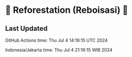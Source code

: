 
# 🌳 Reforestation (Reboisasi) 🌲

## Last Updated

GitHub Actions time: Thu Jul  4 14:16:15 UTC 2024

Indonesia/Jakarta time: Thu Jul  4 21:16:15 WIB 2024
